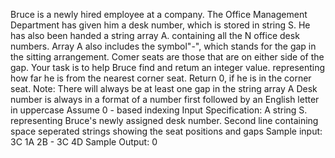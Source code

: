 Bruce is a newly hired employee at a company. The Office Management Department 
has given him a desk number, which is stored in string S. He has also been handed a 
string array A. containing all the N office desk numbers.
Array A also includes the symbol"-", which stands for the gap in the sitting 
arrangement. Comer seats are those that are on either side of the gap. Your task is to 
help Bruce find and retum an integer value. representing how far he is from the 
nearest corner seat. Return 0, if he is in the corner seat.
Note:
There will always be at least one gap in the string array A
Desk number is always in a format of a number first followed by an English letter in 
uppercase
Assume 0 - based indexing
Input Specification:
A string S. representing Bruce's newly assigned desk number.
Second line containing space seperated strings showing the seat positions and gaps
Sample input:
3C
1A 2B - 3C 4D
Sample Output:
0
